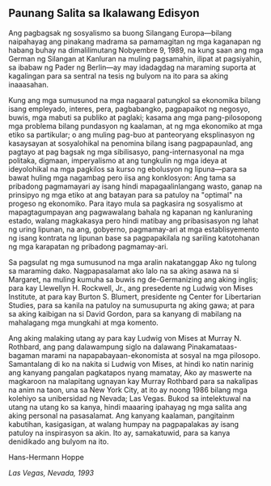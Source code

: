 ## Paunang Salita sa Ikalawang Edisyon

Ang pagbagsak ng sosyalismo sa buong Silangang Europa—bilang naipahayag ang pinakang madrama sa pamamagitan ng mga kaganapan ng habang buhay na dimalilimutang Nobyembre 9, 1989, na kung saan ang mga German ng Silangan at Kanluran na muling pagsamahin, ilipat at pagsiyahin, sa ibabaw ng Pader ng Berlin—ay may idadagdag na maraming suporta at kagalingan para sa sentral na tesis ng bulyom na ito para sa aking inaaasahan.

Kung ang mga sumusunod na mga nagaaral patungkol sa ekonomika bilang isang empleyado, interes, pera, pagbabangko, pagpapaikot ng negosyo, buwis, mga mabuti sa publiko at paglaki; kasama ang mga pang-pilosopong mga problema bilang pundasyon ng kaalaman, at ng mga ekonomiko at mga etiko sa partikular; o ang muling pag-buo at panteoryang eksplinasyon ng kasaysayan at sosyalohikal na penomina bilang isang pagpapaunlad, ang pagtayo at pag bagsak ng mga sibilisasyo, pang-internasyonal na mga politaka, digmaan, imperyalismo at ang tungkulin ng mga ideya at ideyolohikal na mga pagkilos sa kurso ng ebolusyon ng lipuna—para sa bawat huling mga nagambag pero iisa ang konklosyon: Ang tama sa pribadong pagmamayari ay isang hindi mapagaalinlangang wasto, ganap na prinsipyo ng mga etiko at ang batayan para sa patuloy na "optimal" na progeso ng ekonomiko. Para itayo mula sa pagkasira ng sosyalismo at mapagtagumpayan ang pagwawalang bahala ng kapanan ng kanluraning estado, walang magkakasya pero hindi matibay ang pribasisasyon ng lahat ng uring lipunan, na ang, gobyerno, pagmamay-ari at mga establisyemento ng isang kontrata ng lipunan base sa pagpapakilala ng sariling katotohanan ng mga karapatan ng pribadong pagmamay-ari.

Sa pagsulat ng mga sumusunod na mga aralin nakatanggap Ako ng tulong sa maraming dako. Nagpapasalamat ako lalo na sa aking asawa na si Margaret, na muling kumuha sa buwis ng de-Germanizing ang aking inglis; para kay Llewellyn H. Rockwell, Jr., ang presedente ng Ludwig von Mises Institute, at para kay Burton S. Blumert, presidente ng Center for Libertarian Studies, para sa kanila na patuloy na sumusupurta ng aking gawa; at para sa aking kaibigan na si David Gordon, para sa kanyang di mabilang na mahalagang mga mungkahi at mga komento.

Ang aking malaking utang ay para kay Ludwig von Mises at Murray N. Rothbard, ang pang dalawampung siglo na dalawang Pinakamataas-bagaman marami na napapabayaan-ekonomista at sosyal na mga pilosopo. Samantalang di ko na nakita si Ludwig von Mises, at hindi ko natin narinig ang kanyang pangalan pagkatapos nyang mamatay, Ako ay maswerte na magkaroon na malapitang ugnayan kay Murray Rothbard para sa nakalipas na anim na taon, una sa New York City, at ito ay noong 1986 bilang mga kolehiyo sa unibersidad ng Nevada; Las Vegas. Bukod sa intelektuwal na utang na utang ko sa kanya, hindi maaaring ipahayag ng mga salita ang aking personal na pasasalamat. Ang kanyang kaalaman, pangitainm kabutihan, kasigasigan, at walang humpay na pagpapalakas ay isang patuloy na inspirasyon sa akin. Ito ay, samakatuwid, para sa kanya denidikado ang bulyom na ito.

Hans-Hermann Hoppe

*Las Vegas, Nevada, 1993*